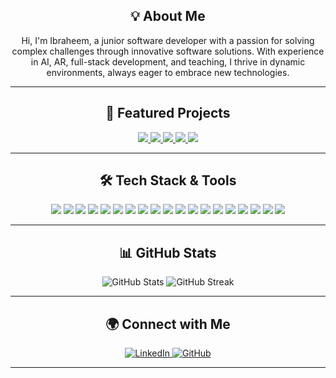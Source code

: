 <h2 align="center">💡 About Me</h2>

<p align="center">
 Hi, I'm Ibraheem, a junior software developer with a passion for solving complex challenges through innovative software solutions. With experience in AI, AR, full-stack development, and teaching, I thrive in dynamic environments, always eager to embrace new technologies.
</p>

---

<h2 align="center">🚀 Featured Projects</h2>

<p align="center">
 <a href=https://github.com/iadam2000/Keyboard-Warrior/blob/main/>
  <img src="https://img.shields.io/static/v1?label=Project&message=Full-Stack%20Typing%20Test%20Project&color=blue&style=for-the-badge" />
  </a>
  <a href="https://github.com/iadam2000/React-News-Hub">
    <img src="https://img.shields.io/static/v1?label=Project&message=News%20Website%20Frontend&color=blue&style=for-the-badge" />
  </a>
  <a href="https://github.com/iadam2000/Backend-Project">
    <img src="https://img.shields.io/static/v1?label=Project&message=News%20API%20Backend&color=blue&style=for-the-badge" />
  </a>
 <a href="https://github.com/iadam2000/Secure-Distributed-System"> 
  <img src="https://img.shields.io/static/v1?label=Project&message=Secure%20Distributed%20System&color=blue&style=for-the-badge" />
 </a>
 <a href="https://github.com/iadam2000/Artificial-Intelligence">
   <img src="https://img.shields.io/static/v1?label=Project&message=Machine%20Learning%20(AI)&color=blue&style=for-the-badge" />
 </a>
</p>

---

<h2 align="center">🛠 Tech Stack & Tools</h2>

<p align="center">
   <img src="https://img.shields.io/badge/React-20232A?style=for-the-badge&logo=react&logoColor=61DAFB" />
  <img src="https://img.shields.io/badge/Node.js-43853D?style=for-the-badge&logo=node-dot-js&logoColor=white" />
  <img src="https://img.shields.io/badge/Express.js-000000?style=for-the-badge&logo=express&logoColor=white" />
  <img src="https://img.shields.io/badge/PostgreSQL-336791?style=for-the-badge&logo=postgresql&logoColor=white" />
  <img src="https://img.shields.io/badge/JavaScript-323330?style=for-the-badge&logo=javascript&logoColor=F7DF1E" />
  <img src="https://img.shields.io/badge/HTML5-E34F26?style=for-the-badge&logo=html5&logoColor=white" />
  <img src="https://img.shields.io/badge/CSS3-1572B6?style=for-the-badge&logo=css3&logoColor=white" />
  <img src="https://img.shields.io/badge/Python-3776AB?style=for-the-badge&logo=python&logoColor=white" />
  <img src="https://img.shields.io/badge/Java-007396?style=for-the-badge&logo=java&logoColor=white" />
  <img src="https://img.shields.io/badge/MATLAB-0076A8?style=for-the-badge&logo=mathworks&logoColor=white" />
  <img src="https://img.shields.io/badge/Jest-C21325?style=for-the-badge&logo=jest&logoColor=white" />
  <img src="https://img.shields.io/badge/Supertest-555?style=for-the-badge&logo=supertest&logoColor=white" />
  <img src="https://img.shields.io/badge/SQL-4479A1?style=for-the-badge&logo=sql&logoColor=white" />
  <img src="https://img.shields.io/badge/Lighthouse-F44B21?style=for-the-badge&logo=lighthouse&logoColor=white" />
  <img src="https://img.shields.io/badge/Git-181717?style=for-the-badge&logo=git&logoColor=white" />
  <img src="https://img.shields.io/badge/GitHub-181717?style=for-the-badge&logo=github&logoColor=white" />
  <img src="https://img.shields.io/badge/Docker-2496ED?style=for-the-badge&logo=docker&logoColor=white" />
  <img src="https://img.shields.io/badge/Java%20Concurrency-007396?style=for-the-badge&logo=java&logoColor=white" />
  <img src="https://img.shields.io/badge/Asymmetric%20Encryption-007396?style=for-the-badge&logo=rsa&logoColor=white" />
</p>

---

<h2 align="center">📊 GitHub Stats</h2>

<p align="center">
  <img src="https://github-readme-stats.vercel.app/api?username=iadam2000&show_icons=true&theme=radical" alt="GitHub Stats" />
  <img src="https://github-readme-streak-stats.herokuapp.com/?user=iadam2000&theme=radical" alt="GitHub Streak" />
</p>

---

<h2 align="center">🌍 Connect with Me</h2>

<p align="center">
  <a href="https://www.linkedin.com/in/ibraheemadam/">
    <img src="https://img.shields.io/badge/LinkedIn-0077B5?style=for-the-badge&logo=linkedin&logoColor=white" alt="LinkedIn" />
  </a>
  <a href="https://github.com/iadam2000">
    <img src="https://img.shields.io/badge/GitHub-181717?style=for-the-badge&logo=github&logoColor=white" alt="GitHub" />
  </a>
</p>

---


